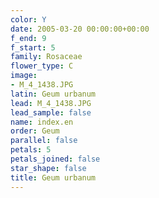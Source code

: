 ```yaml
---
color: Y
date: 2005-03-20 00:00:00+00:00
f_end: 9
f_start: 5
family: Rosaceae
flower_type: C
image:
- M_4_1438.JPG
latin: Geum urbanum
lead: M_4_1438.JPG
lead_sample: false
name: index.en
order: Geum
parallel: false
petals: 5
petals_joined: false
star_shape: false
title: Geum urbanum
---
```

